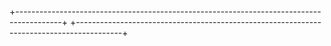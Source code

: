 +-----------------------------------------------------------------------------------------+
+-----------------------------------------------------------------------------------------+
